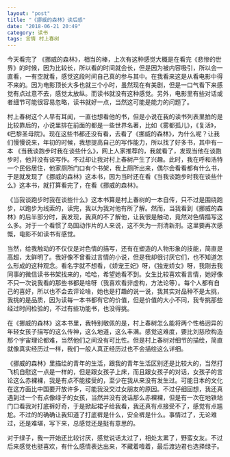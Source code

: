 ```yaml
---
layout: "post"
title: "《挪威的森林》读后感"
date: "2018-06-21 20:49"
category: 读书
tags: 言情 村上春树
---
```


今天看完了 《挪威的森林》，相当的棒，上次有这种感觉大概是在看完《悲惨的世界》的时候，因为比较长，所以看的时间就会长，但是因为被内容吸引，所以会一直看，一有空就看，感觉这段时间自己真的参与其中。在我看来这是从看电影中得不来的。因为电影顶长大多也就三个小时，虽然现在有美剧，但是一口气看下来感觉有点过意不去，感觉太放纵。而读书就没有这种感觉。另外，电影里有些对话或者细节可能很容易忽略，读书就好一点，当然这可能是能力的问题了。

村上春树这个人早有耳闻，一直也想看他的书，但是小说在我的读书列表里拍的是比较靠后的，小说里排在前面的都是一些世界名著，比如《雾都孤儿》，《复活》，《巴黎圣母院》。现在这些书都还没有看，去看了《挪威的森林》，为什么呢？让我们慢慢说来，年初的时候，我想提高自己的写作能力，所以找了好多书，其中有一本 《当我谈跑步时我在谈些什么》，网上人家推荐的，我就看了，发现当他在谈跑步时，他并没有谈写作。不过却让我对村上春树产生了兴趣。此时，我在呼和浩特一个民俗居住，他家厕所门口有个书架，我上厕所出来，偶尔会看看都有什么书，于是就发现了《挪威的森林》这本书，因为当时还在看《当我谈跑步时我在谈些什么》这本书，就打算看完了，在看《挪威的森林》。

《当我谈跑步时我在谈些什么》这本书算是村上春树的一本自传，只不过是围绕跑步，以跑步为线索的，读完，我以为我对他有所了解。然而，当我看到《挪威的森林》的后半部分时，我发现，我真的不了解他，让我很是触动，竟然对色情描写这么多。对于一个看惯了岛国动作片的人来说，这不失为一剂清新剂。这里要再次感慨，电影不如读书有感觉。

当然，给我触动的不仅仅是对色情的描写，还有在塑造的人物形象的技能，简直是高超，太鲜明了。我好像不曾看过言情的小说，但是我却很讨厌它们，也不知道怎么形成的这种观念。看名字就不想看，《娇宠王妃》呀，《独宠娇女》呀，我刚去我同事的微信读书书架找来的，哈哈，希望她看不到。女生比较喜欢看言情，她好像不只一次说我看的那些书都是啥呀（我喜欢看非虚构，方法论等）。每个人都有自己的喜好，所以也不会去评论啥，她也是打趣的说一说，我其实对品种不是太挑，我挑的是品质，因为读每一本书都有它的价值，但是价值的大小不同，我专挑那些经过时间检验的，不过有些功能书，也没得挑。

在《挪威的森林》这本书里，我特别敬佩的是，村上春树怎么能将两个性格迥异的年轻女孩子描写的这么传神，这么地道，这么丰满。感觉这难度，要比刘慈欣构造那个宇宙理论都难，当然他们之间没有可比性。但是村上春树对细节的描绘，简直就像真实经历过一样，我们一般人真正经历过也不会描绘这么详细。

《挪威的森林》里描绘的青年的生活，跟我的青年生活区别还是比较大的，当然打飞机自慰这一点是一样的，但是跟女孩子上床，而且跟女孩子的对话，女孩子的言论这么赤裸裸，我是有点不能接受的，至少在我从来没有发生过。可能日本的文化在这方面比中国要开放许多，可能我没交过女朋友的原因。不过仔细回想，我还真遇到过一个有点像绿子的女孩，当然并没有说话那么赤裸裸，但是有一次在地铁站门口看我对打底裤好奇，于是掀起裙子给我看，我还真有点接受不了，感觉有点尴尬。不过的的确确让我知道了打底裤是什么，安全裤是什么。事情过了，无论难过，还是难堪，写下来，总感觉还是挺有意思的。

对于绿子，我一开始还比较讨厌，感觉说话太过了，相处太累了，野蛮女友。不过后来感觉也挺喜欢，有什么感情表达出来，不藏着噎着，最后渡边君也选择绿子。
